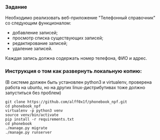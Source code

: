 ### Задание

Необходимо реализовать веб-приложение &quot;Телефонный справочник&quot; со следующим
функционалом:

- добавление записей;
- просмотр списка существующих записей;
- редактирование записей;
- удаление записей.

Каждая запись должна содержать номер телефона, ФИО и адрес.

### Инструкция о том как развернуть локальную копию:

(В системе должен быть установлен python3 и virtualenv, проверена работа на ubuntu, но на других linux-дистрибутивах тоже должно запуститься без проблем)

```
git clone https://github.com/alff0x1f/phonebook_npf.git
cd phonebook_npf
virtualenv -p python3 venv
source venv/bin/activate
pip install -r requirements.txt
cd phonebook
./manage.py migrate
./manage.py runserver
```
